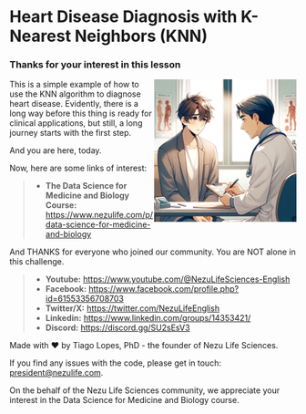 # Heart Disease Diagnosis with K-Nearest Neighbors (KNN)

### Thanks for your interest in this lesson

<img align="right" src="heart_disease.webp" width='250'>

This is a simple example of how to use the KNN algorithm to diagnose heart disease.
Evidently, there is a long way before this thing is ready for clinical applications, but still, a long journey starts with the first step.

And you are here, today.

Now, here are some links of interest:
> - **The Data Science for Medicine and Biology Course:**
https://www.nezulife.com/p/data-science-for-medicine-and-biology

And THANKS for everyone who joined our community. You are NOT alone in this challenge.

> - **Youtube:** https://www.youtube.com/@NezuLifeSciences-English
> - **Facebook:** https://www.facebook.com/profile.php?id=61553356708703
> - **Twitter/X:** https://twitter.com/NezuLifeEnglish
> - **Linkedin:** https://www.linkedin.com/groups/14353421/
> - **Discord:** https://discord.gg/SU2sEsV3


Made with ❤️  by Tiago Lopes, PhD - the founder of Nezu Life Sciences.

If you find any issues with the code, please get in touch: president@nezulife.com.

On the behalf of the Nezu Life Sciences community, we appreciate your interest in the Data Science for Medicine and Biology course.

